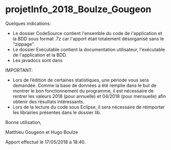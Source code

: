 # projetInfo_2018_Boulze_Gougeon

Quelques indications:

- Le dossier CodeSource contient l'ensemble du code de l'application et la BDD sous format .7z car l'apport était totalement désorganisé sans le "zippage".
- Le dossier Exécutable contient la documentation utilisateur, l'exécutable de l'application et la BDD.
- Les javadocs sont dans

IMPORTANT:

- Lors de l’édition de certaines statistiques, une période vous sera demandée. Comme la base de données a été remplie dans le but de montrer le bon fonctionnement du programme, il est nécessaire de rentrer les valeurs 2018 (pour annuelle) et 04/2018 (pour mensuelle) afin obtenir des résultats intéressants.
- Lors de la lecture du code sous Eclipse, il sera nécessaire de réimporter les librairies présentes dans le dossier lib.




Bonne utilisation,

Matthieu Gougeon et Hugo Boulze

Apport effectué le 17/05/2018 à 18:40.
